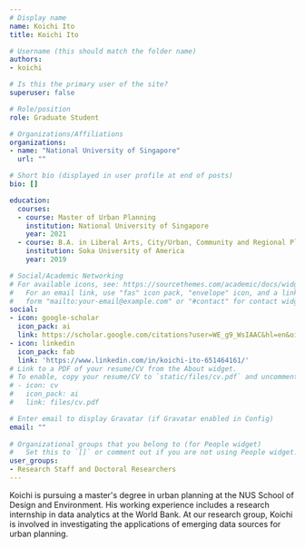 ```yaml
---
# Display name
name: Koichi Ito
title: Koichi Ito

# Username (this should match the folder name)
authors:
- koichi

# Is this the primary user of the site?
superuser: false

# Role/position
role: Graduate Student

# Organizations/Affiliations
organizations:
- name: "National University of Singapore"
  url: ""

# Short bio (displayed in user profile at end of posts)
bio: []

education:
  courses:
  - course: Master of Urban Planning
    institution: National University of Singapore
    year: 2021
  - course: B.A. in Liberal Arts, City/Urban, Community and Regional Planning
    institution: Soka University of America
    year: 2019

# Social/Academic Networking
# For available icons, see: https://sourcethemes.com/academic/docs/widgets/#icons
#   For an email link, use "fas" icon pack, "envelope" icon, and a link in the
#   form "mailto:your-email@example.com" or "#contact" for contact widget.
social:
- icon: google-scholar
  icon_pack: ai
  link: https://scholar.google.com/citations?user=WE_g9_WsIAAC&hl=en&oi=sra
- icon: linkedin
  icon_pack: fab
  link: 'https://www.linkedin.com/in/koichi-ito-651464161/'
# Link to a PDF of your resume/CV from the About widget.
# To enable, copy your resume/CV to `static/files/cv.pdf` and uncomment the lines below.  
# - icon: cv
#   icon_pack: ai
#   link: files/cv.pdf

# Enter email to display Gravatar (if Gravatar enabled in Config)
email: ""
  
# Organizational groups that you belong to (for People widget)
#   Set this to `[]` or comment out if you are not using People widget.  
user_groups:
- Research Staff and Doctoral Researchers
---
```


Koichi is pursuing a master's degree in urban planning at the NUS School of Design and Environment.
His working experience includes a research internship in data analytics at the World Bank.
At our research group, Koichi is involved in investigating the applications of emerging data sources for urban planning.

